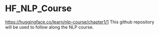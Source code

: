 # HF_NLP_Course

https://huggingface.co/learn/nlp-course/chapter1/1
This github repository will be used to follow along the NLP course.
